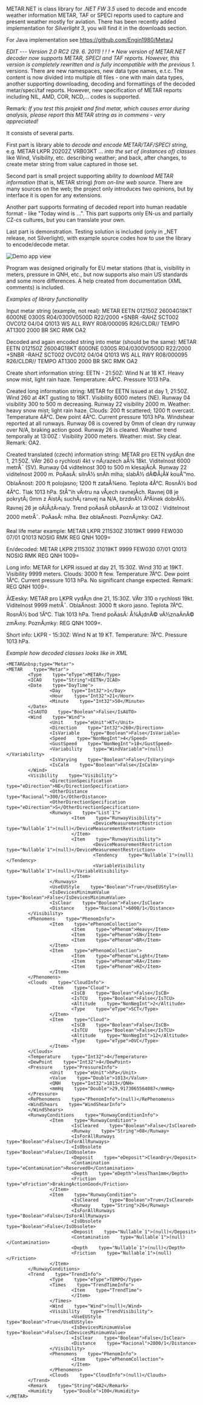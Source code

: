 METAR.NET is class library for *.NET FW 3.5* used to decode and encode weather information METAR, TAF or SPECI reports used to capture and present weather mostly for aviation.
There has been recently added implementation for *Silverlight 3*, you will find it in the downloads section.

For Java implementation see https://github.com/Engin1980/MetarJ 

*EDIT --- Version 2.0 RC2 (29. 6. 2011) ! ! ! * New version of METAR.NET decoder now supports METAR, SPECI and TAF reports. However, this version is completely rewritten and is fully incompatible with the previous 1.* versions. There are new namespaces, new data type names, e.t.c. The content is now divided into multiple dll files - one with main data types, another supporting downloading, decoding and formattings of the decoded metar/speci/taf reports. However, new specification of METAR reports including NIL, AMD, COR, NCD,... codes is supported.

Remark: *If you test this projekt and find metar, which causes error during analysis, please report this METAR string as in commens - very appreciated!*

It consists of several parts.

First part is library able to *decode and encode METAR/TAF/SPECI string*, e.g. METAR LKPR 20202Z VRB03KT ... *into the set of (instances of) classes* like Wind, Visibility, etc. describing weather; and back, after changes, to create metar string from value captured in those set.

Second part is small project supporting ability *to download METAR information* (that is, METAR string) *from on-line web source*. There are many sources on the web; the project only introduces two opinions, but by interface it is open for any extensions.

Another part supports formating of decoded report into human readable format - like "Today wind is ...". This part supports only EN-us and partially CZ-cs cultures, but you can translate your own.

Last part is demonstration. Testing solution is included (only in _NET release, not Silverlight), with example source codes how to use the library to encode/decode metar.

![Demo app view](frmTest.png)

Program was designed originally for EU metar stations (that is, visibility in meters, pressure in QNH, etc., but now supports also main US standards and some more differences.
A help created from documentation (XML comments) is included.

*Examples of library functionality*

Input metar string (example, not real):
METAR EETN 012150Z 26004G18KT 6000NE 0300S R04/0300V0500D R22/2000 +SNBR -RAHZ SCT002 OVC012 04/04 Q1013 WS ALL RWY R08/000095 R26/CLDR// TEMPO AT1300 2000 BR SKC RMK OA2

Decoded and again encoded string into metar (should be the same):
METAR EETN 012150Z 26004G18KT 6000NE 0300S R04/0300V0500D R22/2000 +SNBR -RAHZ SCT002 OVC012 04/04 Q1013 WS ALL RWY R08/000095 R26/CLDR// TEMPO AT1300 2000 BR SKC RMK OA2

Create short information string:
EETN - 21:50Z: Wind N at 18 KT. Heavy snow mist, light rain haze. Temperature: 4Â°C. Pressure 1013 hPa.

Created long information string:
METAR for EETN issued at day 1, 21:50Z. Wind 260 at 4KT gusting to 18KT. Visibility 6000 meters (NE). Runway 04 visibility 300 to 500 m decreasing. Runway 22 visibility 2000 m. Weather: heavy snow mist; light rain haze. Clouds: 200 ft scattered; 1200 ft overcast. Temperature 4Â°C. Dew point 4Â°C. Current pressure 1013 hPa. Windshear reported at all runways. Runway 08 is covered by 0mm of clean dry runway over N/A, braking action good. Runway 26 is cleared. Weather trend temporally at 13:00Z : Visibility 2000 meters. Weather: mist. Sky clear. Remark: OA2.

Created translated (czech) information string:
METAR pro EETN vydÃ¡n dne 1, 21:50Z. VÃ­tr 260 o rychlosti 4kt v nÃ¡razech aÅ¾ 18kt. Viditelnost 6000 metrÅ¯ (SV). Runway 04 viditelnost 300 to 500 m klesajÃ­cÃ­. Runway 22 viditelnost 2000 m. PoÄasÃ­: silnÃ½ snÃ­h mlha; slabÃ½ dÃ©Å¡Å¥ kouÅ™mo. OblaÄnost: 200 ft polojasno; 1200 ft zataÅ¾eno. Teplota 4Â°C. RosnÃ½ bod 4Â°C. Tlak 1013 hPa. StÅ™ih vÄ›tru na vÅ¡ech ravnejÃ­ch. Ravnej 08 je pokrytÃ¡ 0mm z ÄistÃ¡ suchÃ¡ ranvej na N/A, brzdnÃ½ ÃºÄinek dobrÃ½. Ravnej 26 je oÄiÅ¡tÄ›na/y. Trend poÄasÃ­ obÄasnÄ› at 13:00Z : Viditelnost 2000 metrÅ¯. PoÄasÃ­: mlha. Bez oblaÄnosti. PoznÃ¡mky: OA2.

Real life metar example:
METAR LKPR 211530Z 31019KT 9999 FEW030 07/01 Q1013 NOSIG RMK REG QNH 1009=

En/decoded:
METAR LKPR 211530Z 31019KT 9999 FEW030 07/01 Q1013 NOSIG RMK REG QNH 1009=

Long info:
METAR for LKPR issued at day 21, 15:30Z. Wind 310 at 19KT. Visibility 9999 meters. Clouds: 3000 ft few. Temperature 7Â°C. Dew point 1Â°C. Current pressure 1013 hPa. No significant change expected. Remark: REG QNH 1009=.

ÄŒesky:
METAR pro LKPR vydÃ¡n dne 21, 15:30Z. VÃ­tr 310 o rychlosti 19kt. Viditelnost 9999 metrÅ¯. OblaÄnost: 3000 ft skoro jasno. Teplota 7Â°C. RosnÃ½ bod 1Â°C. Tlak 1013 hPa. Trend poÄasÃ­: Å¾Ã¡dnÃ© vÃ½znaÄnÃ© zmÄ›ny. PoznÃ¡mky: REG QNH 1009=.

Short info:
LKPR - 15:30Z: Wind N at 19 KT. Temperature: 7Â°C. Pressure 1013 hPa.

*Example how decoded classes looks like in XML*

```
<METAR&nbsp;type="Metar">
<METAR    type="Metar">
        <Type    type="eType">METAR</Type>
        <ICAO    type="String">EETN</ICAO>
        <Date    type="DayTime">
                <Day    type="Int32">1</Day>
                <Hour    type="Int32">21</Hour>
                <Minute    type="Int32">50</Minute>
        </Date>
        <IsAUTO    type="Boolean">False</IsAUTO>
        <Wind    type="Wind">
                <Unit    type="eUnit">KT</Unit>
                <Direction    type="Int32">260</Direction>
                <IsVariable    type="Boolean">False</IsVariable>
                <Speed    type="NonNegInt">4</Speed>
                <GustSpeed    type="NonNegInt">18</GustSpeed>
                <Variability    type="WindVariable">(null)</Variability>
                <IsVarying    type="Boolean">False</IsVarying>
                <IsCalm    type="Boolean">False</IsCalm>
        </Wind>
        <Visibility    type="Visibility">
                <DirectionSpecification    type="eDirection">NE</DirectionSpecification>
                <OtherDistance    type="Racional">300/1</OtherDistance>
                <OtherDirectionSpecification    type="eDirection">S</OtherDirectionSpecification>
                <Runways    type="List`1">
                        <Item    type="RunwayVisibility">
                                <DeviceMeasurementRestriction    type="Nullable`1">(null)</DeviceMeasurementRestriction>
                        </Item>
                        <Item    type="RunwayVisibility">
                                <DeviceMeasurementRestriction    type="Nullable`1">(null)</DeviceMeasurementRestriction>
                                <Tendency    type="Nullable`1">(null)</Tendency>
                                <VariableVisibility    type="Nullable`1">(null)</VariableVisibility>
                        </Item>
                </Runways>
                <UseEUStyle    type="Boolean">True</UseEUStyle>
                <IsDevicesMinimumValue    type="Boolean">False</IsDevicesMinimumValue>
                <IsClear    type="Boolean">False</IsClear>
                <Distance    type="Racional">6000/1</Distance>
        </Visibility>
        <Phenomens    type="PhenomInfo">
                <Item    type="ePhenomCollection">
                        <Item    type="ePhenom">Heavy</Item>
                        <Item    type="ePhenom">SN</Item>
                        <Item    type="ePhenom">BR</Item>
                </Item>
                <Item    type="ePhenomCollection">
                        <Item    type="ePhenom">Light</Item>
                        <Item    type="ePhenom">RA</Item>
                        <Item    type="ePhenom">HZ</Item>
                </Item>
        </Phenomens>
        <Clouds    type="CloudInfo">
                <Item    type="Cloud">
                        <IsCB    type="Boolean">False</IsCB>
                        <IsTCU    type="Boolean">False</IsTCU>
                        <Altitude    type="NonNegInt">2</Altitude>
                        <Type    type="eType">SCT</Type>
                </Item>
                <Item    type="Cloud">
                        <IsCB    type="Boolean">False</IsCB>
                        <IsTCU    type="Boolean">False</IsTCU>
                        <Altitude    type="NonNegInt">12</Altitude>
                        <Type    type="eType">OVC</Type>
                </Item>
        </Clouds>
        <Temperature    type="Int32">4</Temperature>
        <DewPoint    type="Int32">4</DewPoint>
        <Pressure    type="PressureInfo">
                <Unit    type="eUnit">hPa</Unit>
                <Value    type="Double">1013</Value>
                <QNH    type="Int32">1013</QNH>
                <mmHq    type="Double">29,9173065564087</mmHq>
        </Pressure>
        <RePhenomens    type="PhenomInfo">(null)</RePhenomens>
        <WindShears    type="WindShearInfo">
        </WindShears>
        <RunwayConditions    type="RunwayConditionInfo">
                <Item    type="RunwayCondition">
                        <IsCleared    type="Boolean">False</IsCleared>
                        <Runway    type="String">08</Runway>
                        <IsForAllRunways    type="Boolean">False</IsForAllRunways>
                        <IsObsolete    type="Boolean">False</IsObsolete>
                        <Deposit    type="eDeposit">CleanDry</Deposit>
                        <Contamination    type="eContamination">Reserved0</Contamination>
                        <Depth    type="eDepth">lessThan1mm</Depth>
                        <Friction    type="eFriction">BrakingActionGood</Friction>
                </Item>
                <Item    type="RunwayCondition">
                        <IsCleared    type="Boolean">True</IsCleared>
                        <Runway    type="String">26</Runway>
                        <IsForAllRunways    type="Boolean">False</IsForAllRunways>
                        <IsObsolete    type="Boolean">False</IsObsolete>
                        <Deposit    type="Nullable`1">(null)</Deposit>
                        <Contamination    type="Nullable`1">(null)</Contamination>
                        <Depth    type="Nullable`1">(null)</Depth>
                        <Friction    type="Nullable`1">(null)</Friction>
                </Item>
        </RunwayConditions>
        <Trend    type="TrendInfo">
                <Type    type="eType">TEMPO</Type>
                <Times    type="TrendTimeInfo">
                        <Item    type="TrendTime">
                        </Item>
                </Times>
                <Wind    type="Wind">(null)</Wind>
                <Visibility    type="TrendVisibility">
                        <UseEUStyle    type="Boolean">True</UseEUStyle>
                        <IsDevicesMinimumValue    type="Boolean">False</IsDevicesMinimumValue>
                        <IsClear    type="Boolean">False</IsClear>
                        <Distance    type="Racional">2000/1</Distance>
                </Visibility>
                <Phenomens    type="PhenomInfo">
                        <Item    type="ePhenomCollection">
                        </Item>
                </Phenomens>
                <Clouds    type="CloudInfo">(null)</Clouds>
        </Trend>
        <Remark    type="String">OA2</Remark>
        <Humidity    type="Double">100</Humidity>
</METAR>
```
